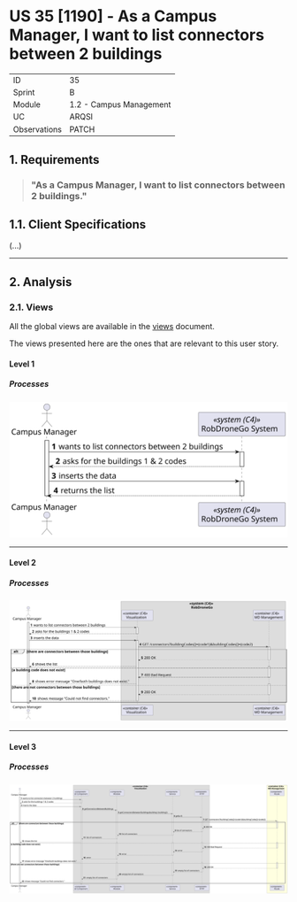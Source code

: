 # US 35 [1190] - As a Campus Manager, I want to list connectors between 2 buildings

|              |                         |
| ------------ | ----------------------- |
| ID           | 35                      |
| Sprint       | B                       |
| Module       | 1.2 - Campus Management |
| UC           | ARQSI                   |
| Observations | PATCH                   |

## 1. Requirements

> ### "As a Campus Manager, I want to list connectors between 2 buildings."

## 1.1. Client Specifications

(...)

---

## 2. Analysis

### 2.1. Views

All the global views are available in the [views](../../views/readme.md) document.

The views presented here are the ones that are relevant to this user story.

#### Level 1

##### Processes

![Level 1 Processes View](views/level-1/assets/process-view.svg)

---

#### Level 2

##### Processes

![Level 2 Processes View](views/level-2/assets/process-view.svg)

---

#### Level 3

##### Processes

![Level 3 Processes View](views/level-3/assets/process-view.svg)
